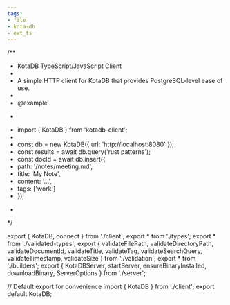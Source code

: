 ```yaml
---
tags:
- file
- kota-db
- ext_ts
---
```

/**
 * KotaDB TypeScript/JavaScript Client
 * 
 * A simple HTTP client for KotaDB that provides PostgreSQL-level ease of use.
 * 
 * @example
 * ```typescript
 * import { KotaDB } from 'kotadb-client';
 * 
 * const db = new KotaDB({ url: 'http://localhost:8080' });
 * const results = await db.query('rust patterns');
 * const docId = await db.insert({
 *   path: '/notes/meeting.md',
 *   title: 'My Note',
 *   content: '...',
 *   tags: ['work']
 * });
 * ```
 */

export { KotaDB, connect } from './client';
export * from './types';
export * from './validated-types';
export { 
  validateFilePath,
  validateDirectoryPath,
  validateDocumentId,
  validateTitle,
  validateTag,
  validateSearchQuery,
  validateTimestamp,
  validateSize
} from './validation';
export * from './builders';
export { 
  KotaDBServer,
  startServer,
  ensureBinaryInstalled,
  downloadBinary,
  ServerOptions
} from './server';

// Default export for convenience
import { KotaDB } from './client';
export default KotaDB;
